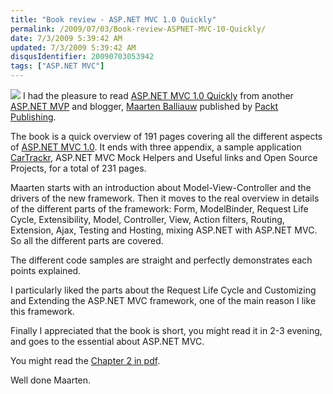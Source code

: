 ```yaml
---
title: "Book review - ASP.NET MVC 1.0 Quickly"
permalink: /2009/07/03/Book-review-ASPNET-MVC-10-Quickly/
date: 7/3/2009 5:39:42 AM
updated: 7/3/2009 5:39:42 AM
disqusIdentifier: 20090703053942
tags: ["ASP.NET MVC"]
---
```

[![](http://images.packtpub.com/images/100x123/184719754X.png)](http://www.packtpub.com/asp-net-model-view-controller-1-0-quickly/book) I had the pleasure to read [ASP.NET MVC 1.0 Quickly](http://www.packtpub.com/asp-net-model-view-controller-1-0-quickly/book) from another [ASP.NET MVP](https://mvp.support.microsoft.com/communities/mvp.aspx?product=1&competency=ASP/ASP.NET) and blogger, [Maarten Balliauw](http://blog.maartenballiauw.be/) published by [Packt Publishing](http://www.packtpub.com/). 

The book is a quick overview of 191 pages covering all the different aspects of [ASP.NET MVC 1.0](http://www.asp.net/mvc/). It ends with three appendix, a sample application [CarTrackr](http://www.codeplex.com/CarTrackr), ASP.NET MVC Mock Helpers and Useful links and Open Source Projects, for a total of 231 pages.
<!-- more -->

Maarten starts with an introduction about Model-View-Controller and the drivers of the new framework. Then it moves to the real overview in details of the different parts of the framework: Form, ModelBinder, Request Life Cycle, Extensibility, Model, Controller, View, Action filters, Routing, Extension, Ajax, Testing and Hosting, mixing ASP.NET with ASP.NET MVC. So all the different parts are covered.

The different code samples are straight and perfectly demonstrates each points explained.

I particularly liked the parts about the Request Life Cycle and Customizing and Extending the ASP.NET MVC framework, one of the main reason I like this framework.

Finally I appreciated that the book is short, you might read it in 2-3 evening, and goes to the essential about ASP.NET MVC.

You might read the [Chapter 2 in pdf](http://www.packtpub.com/files/asp-net-mvc-1-0-quickly-sample-chapter-2-your-first-asp-net-mvc-application.pdf).

Well done Maarten.
